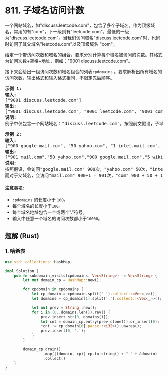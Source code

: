 # 811. 子域名访问计数
一个网站域名，如"discuss.leetcode.com"，包含了多个子域名。作为顶级域名，常用的有"com"，下一级则有"leetcode.com"，最低的一级为"discuss.leetcode.com"。当我们访问域名"discuss.leetcode.com"时，也同时访问了其父域名"leetcode.com"以及顶级域名 "com"。

给定一个带访问次数和域名的组合，要求分别计算每个域名被访问的次数。其格式为访问次数+空格+地址，例如："9001 discuss.leetcode.com"。

接下来会给出一组访问次数和域名组合的列表```cpdomains``` 。要求解析出所有域名的访问次数，输出格式和输入格式相同，不限定先后顺序。

<pre>
<strong>示例 1:</strong>
<strong>输入:</strong>
["9001 discuss.leetcode.com"]
<strong>输出:</strong>
["9001 discuss.leetcode.com", "9001 leetcode.com", "9001 com"]
<strong>说明:</strong>
例子中仅包含一个网站域名："discuss.leetcode.com"。按照前文假设，子域名"leetcode.com"和"com"都会被访问，所以它们都被访问了9001次。
</pre>

<pre>
<strong>示例 2:</strong>
<strong>输入:</strong>
["900 google.mail.com", "50 yahoo.com", "1 intel.mail.com", "5 wiki.org"]
<strong>输出:</strong>
["901 mail.com","50 yahoo.com","900 google.mail.com","5 wiki.org","5 org","1 intel.mail.com","951 com"]
<strong>说明:</strong>
按照假设，会访问"google.mail.com" 900次，"yahoo.com" 50次，"intel.mail.com" 1次，"wiki.org" 5次。
而对于父域名，会访问"mail.com" 900+1 = 901次，"com" 900 + 50 + 1 = 951次，和 "org" 5 次。
</pre>

#### 注意事项:
* ```cpdomains``` 的长度小于 ```100```。
* 每个域名的长度小于```100```。
* 每个域名地址包含一个或两个"."符号。
* 输入中任意一个域名的访问次数都小于```10000```。

## 题解 (Rust)

### 1. 哈希表
```Rust
use std::collections::HashMap;

impl Solution {
    pub fn subdomain_visits(cpdomains: Vec<String>) -> Vec<String> {
        let mut domain_cp = HashMap::new();

        for cpdomain in cpdomains {
            let cp_domain = cpdomain.split(' ').collect::<Vec<_>>();
            let domains = cp_domain[1].split('.').collect::<Vec<_>>();

            let mut prev = String::new();
            for i in (0..domains.len()).rev() {
                prev.insert_str(0, domains[i]);
                let cnt = domain_cp.entry(prev.clone()).or_insert(0);
                *cnt += cp_domain[0].parse::<i32>().unwrap();
                prev.insert(0, '.');
            }
        }

        domain_cp.drain()
                 .map(|(domain, cp)| cp.to_string() + " " + &domain)
                 .collect()
    }
}
```
